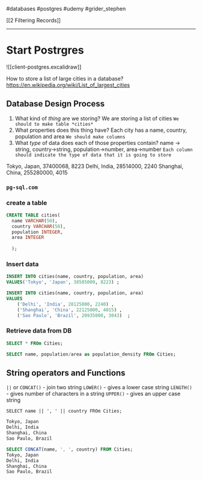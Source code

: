 #databases  #postgres  #udemy  #grider_stephen


[[2 Filtering Records]]








---
# Start Postrgres

![[client-postgres.excalidraw]]


How to store  a list of  large cities  in a database?
https://en.wikipedia.org/wiki/List_of_largest_cities

## Database Design Process
1. What kind of *thing* are we storing?
	We are storing a list of cities
	`We should to make table *cities*`
2. What properties does this thing have?
	Each city has a name, country, population and area
	`We should make columns`
3. What *type* of data does each of those properties contain?
	name -> string, 
	country->string, 
	population->number, 
	area->number
	`Each column should indicate the type of data that it is going to store`

Tokyo, Japan, 37400068, 8223
Delhi, India, 28514000, 2240
Shanghai, China, 255280000, 4015

### `pg-sql.com`

### create a table
```sql
CREATE TABLE cities(
  name VARCHAR(50),
  country VARCHAR(50),
  population INTEGER,
  area INTEGER
  
  );
```
### Insert data
```sql
INSERT INTO cities(name, country, population, area)
VALUES('Tokyo', 'Japan', 38505000, 8223) ;
```
```sql
INSERT INTO cities(name, country, population, area)
VALUES 
	('Delhi', 'India', 28125000, 2240) ,
	('Shanghai', 'China', 22125000, 4015) ,
	('Sao Paulo', 'Brazil', 20935000, 3043)  ;
```

### Retrieve data from DB
```sql
SELECT * FROm Cities;

SELECT name, population/area as population_density FROm Cities;
```

## String operators and Functions
`||` or `CONCAT()` - join two string
`LOWER()` - gives a lower case string
`LENGTH()` - gives number of characters in a string
`UPPER()` - gives an upper case string

`SELECT name || ', ' || country FROm Cities;`
```sql
Tokyo, Japan
Delhi, India
Shanghai, China
Sao Paulo, Brazil
```

```sql
SELECT CONCAT(name, ', ', country) FROM Cities;
Tokyo, Japan
Delhi, India
Shanghai, China
Sao Paulo, Brazil
```

















